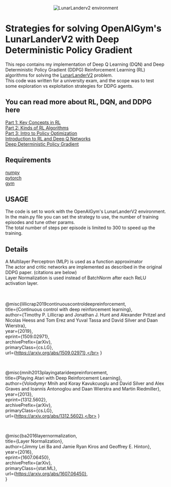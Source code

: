 <p align="center">
<img src="https://github.com/dulre159/LunarLanderV2-DDPG-DAI/blob/master/lunarlanderv2gif.gif" alt="LunarLanderv2 environment">
</p>

<h1>Strategies for solving OpenAIGym's LunarLanderV2 with Deep Deterministic Policy Gradient</h1>
This repo contains my implementation of <link> Deep Q Learning (DQN) and Deep Deterministic Policy Gradient (DDPG) Reinforcement Learning (RL) algorithms for solving the <a href="https://www.gymlibrary.dev/environments/box2d/lunar_lander/">LunarLanderV2</a> problem.</br>
This code was written for a university exam, and the scope was to test some exploration vs exploitation strategies for DDPG agents.

<h2>You can read more about RL, DQN, and DDPG here</h2>
<a href="https://spinningup.openai.com/en/latest/spinningup/rl_intro.html">Part 1: Key Concepts in RL</a></br>
<a href="https://spinningup.openai.com/en/latest/spinningup/rl_intro2.html">Part 2: Kinds of RL Algorithms</a></br>
<a href="https://spinningup.openai.com/en/latest/spinningup/rl_intro3.html">Part 3: Intro to Policy Optimization</a></br>
<a href="https://www.tensorflow.org/agents/tutorials/0_intro_rl?hl=en">Introduction to RL and Deep Q Networks</a></br>
<a href="https://spinningup.openai.com/en/latest/algorithms/ddpg.html">Deep Deterministic Policy Gradient</a></br>

<h2>Requirements</h2>
<a href="https://pypi.org/project/numpy/">numpy</a></br>
<a href="https://pytorch.org/">pytorch</a></br>
<a href="https://github.com/openai/gym">gym</a></br>

<h2>USAGE</h2>
The code is set to work with the OpenAIGym's LunarLanderV2 environment.</br>
In the main.py file you can set the strategy to use, the number of training episodes and tune other params.</br>
The total number of steps per episode is limited to 300 to speed up the training.</br>

<h2>Details</h2>
A Multilayer Perceptron (MLP) is used as a function approximator</br>
The actor and critic networks are implemented as described in the original DDPG paper. (citations are below)</br>
Layer Normalization is used instead of BatchNorm after each ReLU activation layer.</br>

</br>
</br>

@misc{lillicrap2019continuouscontroldeepreinforcement,</br>
      title={Continuous control with deep reinforcement learning},</br>
      author={Timothy P. Lillicrap and Jonathan J. Hunt and Alexander Pritzel and Nicolas Heess and Tom Erez and Yuval Tassa and David Silver and Daan Wierstra},</br>
      year={2019},</br>
      eprint={1509.02971},</br>
      archivePrefix={arXiv},</br>
      primaryClass={cs.LG},</br>
      url={https://arxiv.org/abs/1509.02971},</br>
}</br>

</br>

@misc{mnih2013playingatarideepreinforcement,</br>
      title={Playing Atari with Deep Reinforcement Learning},</br> 
      author={Volodymyr Mnih and Koray Kavukcuoglu and David Silver and Alex Graves and Ioannis Antonoglou and Daan Wierstra and Martin Riedmiller},</br>
      year={2013},</br>
      eprint={1312.5602},</br>
      archivePrefix={arXiv},</br>
      primaryClass={cs.LG},</br>
      url={https://arxiv.org/abs/1312.5602},</br> 
}</br>

</br>

@misc{ba2016layernormalization,</br>
      title={Layer Normalization}, </br>
      author={Jimmy Lei Ba and Jamie Ryan Kiros and Geoffrey E. Hinton},</br>
      year={2016},</br>
      eprint={1607.06450},</br>
      archivePrefix={arXiv},</br>
      primaryClass={stat.ML},</br>
      url={https://arxiv.org/abs/1607.06450}, </br>
}</br>

